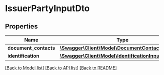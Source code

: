 # IssuerPartyInputDto

## Properties
Name | Type | Description | Notes
------------ | ------------- | ------------- | -------------
**document_contacts** | [**\Swagger\Client\Model\DocumentContactInputDto[]**](DocumentContactInputDto.md) |  | [optional] 
**identification** | [**\Swagger\Client\Model\IdentificationInputDto**](IdentificationInputDto.md) |  | 

[[Back to Model list]](../README.md#documentation-for-models) [[Back to API list]](../README.md#documentation-for-api-endpoints) [[Back to README]](../README.md)


